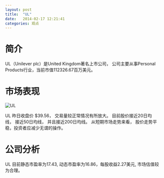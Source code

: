 ```yaml
---
layout: post
title:  "UL"
date:   2014-02-17 12:21:41
categories: 观点
---
```


# 简介
UL（Unilever plc）是United Kingdom著名上市公司，
公司主要从事Personal Products行业，当前市值112326.67百万美元。

# 市场表现

![UL](http://finviz.com/chart.ashx?t=UL&ty=c&ta=1&p=d&s=l)

UL 昨日收盘价 $39.56，
交易量较正常情况有所放大。
目前股价接近20日均线，
接近50日均线，
并且接近200日均线。
从短期市场走势来看，
股价走势平稳，投资者应减少无谓的操作。

# 公司分析
UL 目前静态市盈率为17.43, 动态市盈率为16.86，每股收益2.27美元,
市场估值较为合理。
